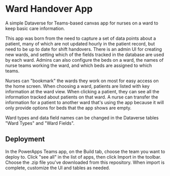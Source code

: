 # Ward Handover App
A simple Dataverse for Teams-based canvas app for nurses on a ward to keep basic care information.

This app was born from the need to capture a set of data points about a patient, many of which are not updated hourly in the patient record, but need to be up to date for shift handovers. There is an admin UI for creating new wards, and setting which of the fields tracked in the database are used by each ward. Admins can also configure the beds on a ward, the names of nurse teams working the ward, and which beds are assigned to which teams.

Nurses can "bookmark" the wards they work on most for easy access on the home screen. When choosing a ward, patients are listed with key information at the ward view. When clicking a patient, they can see all the information tracked about patients on that ward. A nurse can transfer the information for a patient to another ward that's using the app because it will only provide options for beds that the app shows are empty.

Ward types and data field names can be changed in the Dataverse tables "Ward Types" and "Ward Fields". 

## Deployment
In the PowerApps Teams app, on the Build tab, choose the team you want to deploy to. Click "see all" in the list of apps, then click Import in the toolbar. Choose the .zip file you've downloaded from this repository. When import is complete, customize the UI and tables as needed.
